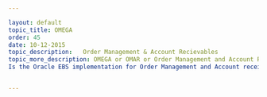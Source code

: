 ```yaml
---

layout: default
topic_title: OMEGA
order: 45
date: 10-12-2015
topic_description:   Order Management & Account Recievables
topic_more_description: OMEGA or OMAR or Order Management and Account Receivables 
Is the Oracle EBS implementation for Order Management and Account receivables in DELL.  OMEGA also supports other functions like Accounting, CashApps, CFO, ipayment, Customer management etc.  <br/>OCI has lot of interfaces with OMEGA. some of the important ones are :  <br/>a. Order Events from omega  <br/>b. Fullfilement statuses back to OMEGA  <br/>c. Order Release  and Cancel for GAFT and Tradesphere  <br/>d. Order Change process  <br/>e. CFO interfaces


---
```

